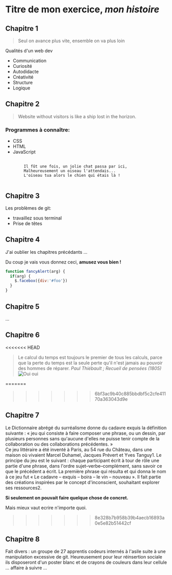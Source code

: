 ﻿# Titre de mon exercice, *mon histoire*

## Chapitre 1

> Seul on avance plus vite, ensemble on va plus loin

Qualités d'un web dev
* Communication
* Curiosité
* Autodidacte
* Créativité
* Structure
* Logique

## Chapitre 2  

>Website without visitors is like a ship lost in the horizon.

### Programmes à connaître:
* CSS
* HTML
* JavaScript

<pre>
	<code>
		Il fût une fois, un jolie chat passa par ici,
		Malheureusement un oiseau l'attendais...
		L'oiseau tua alors le chien qui étais là !
	</code>
</pre>

## Chapitre 3
Les problèmes de git:

* travaillez sous terminal
* Prise de têtes


## Chapitre 4

J'ai oublier les chapitres précédants ...

Du coup je vais vous donnez ceci, **amusez vous bien !**

```javascript
function fancyAlert(arg) {
  if(arg) {
    $.facebox({div:'#foo'})
  }
}
```

## Chapitre 5

...



## Chapitre 6
<<<<<<< HEAD

> Le calcul du temps est toujours le premier de tous les calculs, parce que la perte du temps est la seule perte qu'il n'est jamais au pouvoir des hommes de réparer.
*Paul Thiébault ; Recueil de pensées (1805)*
![Oui oui](https://media.giphy.com/media/y4E6VumnBbIfm/giphy.gif)





=======
>>>>>>> 6bf3ac9b40c885bbdbf5c2cfe41170a363043d9e

## Chapitre 7

Le Dictionnaire abrégé du surréalisme donne du cadavre exquis la définition suivante : « jeu qui consiste à faire composer une phrase, ou un dessin, par plusieurs personnes sans qu'aucune d'elles ne puisse tenir compte de la collaboration ou des collaborations précédentes. »  
Ce jeu littéraire a été inventé à Paris, au 54 rue du Château, dans une maison où vivaient Marcel Duhamel, Jacques Prévert et Yves Tanguy1. Le principe du jeu est le suivant : chaque participant écrit à tour de rôle une partie d'une phrase, dans l'ordre sujet–verbe–complément, sans savoir ce que le précédent a écrit. La première phrase qui résulta et qui donna le nom à ce jeu fut « Le cadavre – exquis – boira – le vin – nouveau ».   Il fait partie des créations inspirées par le concept d'inconscient, souhaitant explorer ses ressources2.


**Si seulement on pouvait faire quelque chose de concret.**

Mais mieux vaut ecrire n'importe quoi.
>>>>>>> 8e328b7b958b39b4aecb16893a0e5e82b51442cf

## Chapitre 8

Fait divers : un groupe de 27 apprentis codeurs internés à l'asile suite à une manipulation excessive de git.
Heureusement pour leur réinsertion sociale ils disposeront d'un poster blanc et de crayons de couleurs dans leur cellule ... affaire à suivre ...
